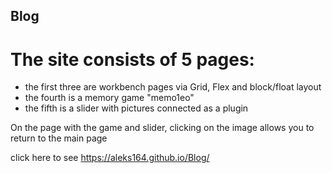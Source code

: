 ## Blog

# The site consists of 5 pages:
- the first three are workbench pages via Grid, Flex and block/float layout
- the fourth is a memory game "memo1eo"
- the fifth is a slider with pictures connected as a plugin

On the page with the game and slider, clicking on the image allows you to return to the main page

click here to see https://aleks164.github.io/Blog/
